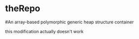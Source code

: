 # theRepo
#An array-based polymorphic generic heap structure container


this modification actually doesn't work